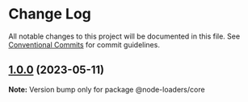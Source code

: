 # Change Log

All notable changes to this project will be documented in this file.
See [Conventional Commits](https://conventionalcommits.org) for commit guidelines.

## [1.0.0](https://github.com/node-loaders/loaders/compare/@node-loaders/core@0.6.0...@node-loaders/core@1.0.0) (2023-05-11)

**Note:** Version bump only for package @node-loaders/core

